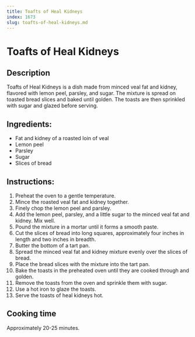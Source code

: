 ```yaml
---
title: Toafts of Heal Kidneys
index: 1673
slug: toafts-of-heal-kidneys.md
---
```


# Toafts of Heal Kidneys

## Description
Toafts of Heal Kidneys is a dish made from minced veal fat and kidney, flavored with lemon peel, parsley, and sugar. The mixture is spread on toasted bread slices and baked until golden. The toasts are then sprinkled with sugar and glazed before serving.

## Ingredients:
- Fat and kidney of a roasted loin of veal
- Lemon peel
- Parsley
- Sugar
- Slices of bread

## Instructions:
1. Preheat the oven to a gentle temperature.
2. Mince the roasted veal fat and kidney together.
3. Finely chop the lemon peel and parsley.
4. Add the lemon peel, parsley, and a little sugar to the minced veal fat and kidney. Mix well.
5. Pound the mixture in a mortar until it forms a smooth paste.
6. Cut the slices of bread into long squares, approximately four inches in length and two inches in breadth.
7. Butter the bottom of a tart pan.
8. Spread the minced veal fat and kidney mixture evenly over the slices of bread.
9. Place the bread slices with the mixture into the tart pan.
10. Bake the toasts in the preheated oven until they are cooked through and golden.
11. Remove the toasts from the oven and sprinkle them with sugar.
12. Use a hot iron to glaze the toasts.
13. Serve the toasts of heal kidneys hot.

## Cooking time
Approximately 20-25 minutes.